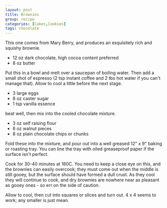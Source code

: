 ```yaml
---
layout: post
title: Brownies
group: recipe
categories: [Cakes,Cookies]
tags: chocolate 
---
```


This one comes from Mary Berry, and produces an exquisitely rich and squishy brownie.

- 12 oz dark chocolate, high cocoa content preferred
- 8 oz butter

Put this in a bowl and melt over a saucepan of boiling water.  Then add a small shot of espresso (2 tsp instant coffee and 2 tbs hot water if you can't manage that).  Allow to cool a little before the next stage.

- 3 large eggs
- 8 oz caster sugar
- 1 tsp vanilla essence

beat well, then mix into the cooled chocolate mixture.

- 3 oz self raising flour 
- 6 oz walnut pieces
- 8 oz plain chocolate chips or chunks

Fold these into the mixture, and pour out into a well greased 12" x 9" baking or roasting tray.  You can line the tray with oiled greaseproof paper if the surface isn't perfect.

Cook for 30-40 minutes at 160C.  You need to keep a close eye on this, and the brownies can easily overcook; they must come out when the middle is still gooey, but the surface should have formed a dull crust.  As they cool they will continue to cook, and dry brownies are nowhere near as pleasant as gooey ones - so err on the side of caution.

Allow to cool, then cut into squares or slices and turn out.  4 x 4 seems to work; any smaller is just mean.